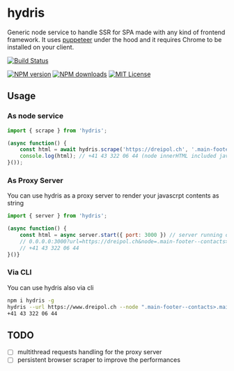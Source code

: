 # hydris

Generic node service to handle SSR for SPA made with any kind of frontend framework.
It uses [puppeteer](https://github.com/GoogleChrome/puppeteer) under the hood and it requires Chrome to be installed on your client.

[![Build Status][circleci-image]][circleci-url]

[![NPM version][npm-version-image]][npm-url]
[![NPM downloads][npm-downloads-image]][npm-url]
[![MIT License][license-image]][license-url]


## Usage

### As node service

```js
import { scrape } from 'hydris';

(async function() {
    const html = await hydris.scrape('https://dreipol.ch', '.main-footer--contacts>.main-footer--link');
    console.log(html); // +41 43 322 06 44 (node innerHTML included javascript generated markup)
}());
```

### As Proxy Server

You can use hydris as a proxy server to render your javascrpt contents as string

```js
import { server } from 'hydris';

(async function() {
    const html = async server.start({ port: 3000 }) // server running on 0.0.0.0:3000
    // 0.0.0.0:3000?url=https://dreipol.ch&node=.main-footer--contacts>.main-footer--link
    // +41 43 322 06 44
}()}
```

### Via CLI

You can use hydris also via cli

```bash
npm i hydris -g
hydris --url https://www.dreipol.ch --node ".main-footer--contacts>.main-footer--link"
+41 43 322 06 44
```

## TODO
  - [ ] multithread requests handling for the proxy server
  - [ ] persistent browser scraper to improve the performances

[circleci-image]:https://circleci.com/gh/dreipol/hydris/tree/master.svg?style=svg&circle-token=dddff0c380aa369c298e337753e3a4e94877a0ca
[circleci-url]:https://circleci.com/gh/dreipol/hydris/tree/master

[license-image]:http://img.shields.io/badge/license-MIT-000000.svg?style=flat-square
[license-url]:LICENSE

[npm-version-image]:http://img.shields.io/npm/v/hydris.svg?style=flat-square
[npm-downloads-image]:http://img.shields.io/npm/dm/hydris.svg?style=flat-square
[npm-url]:https://npmjs.org/package/hydris
